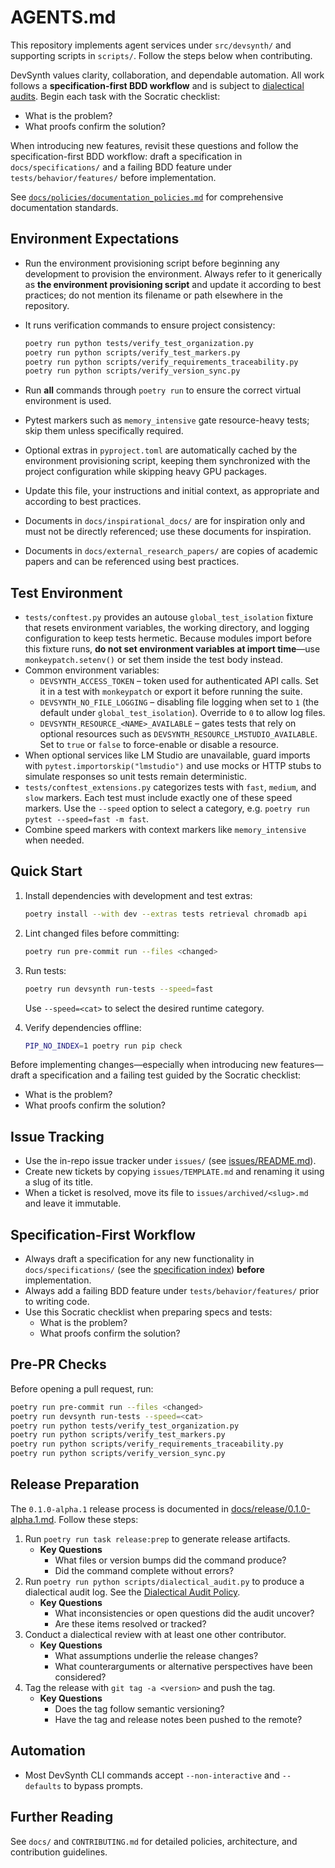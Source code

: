 # AGENTS.md

This repository implements agent services under `src/devsynth/` and supporting scripts in `scripts/`. Follow the steps below when contributing.

DevSynth values clarity, collaboration, and dependable automation. All work follows a **specification-first BDD workflow** and is subject to [dialectical audits](docs/policies/dialectical_audit.md). Begin each task with the Socratic checklist:

- What is the problem?
- What proofs confirm the solution?

When introducing new features, revisit these questions and follow the specification-first BDD workflow: draft a specification in `docs/specifications/` and a failing BDD feature under `tests/behavior/features/` before implementation.

See [`docs/policies/documentation_policies.md`](docs/policies/documentation_policies.md) for comprehensive documentation standards.

## Environment Expectations

- Run the environment provisioning script before beginning any development to provision the environment. Always refer to it generically as **the environment provisioning script** and update it according to best practices; do not mention its filename or path elsewhere in the repository.
- It runs verification commands to ensure project consistency:

  ```bash
  poetry run python tests/verify_test_organization.py
  poetry run python scripts/verify_test_markers.py
  poetry run python scripts/verify_requirements_traceability.py
  poetry run python scripts/verify_version_sync.py
  ```
- Run **all** commands through `poetry run` to ensure the correct virtual environment is used.
- Pytest markers such as `memory_intensive` gate resource-heavy tests; skip them unless specifically required.
- Optional extras in `pyproject.toml` are automatically cached by the environment provisioning script, keeping them synchronized with the project configuration while skipping heavy GPU packages.
- Update this file, your instructions and initial context, as appropriate and according to best practices.
- Documents in `docs/inspirational_docs/` are for inspiration only and must not be directly referenced; use these documents for inspiration.
- Documents in `docs/external_research_papers/` are copies of academic papers and can be referenced using best practices.

## Test Environment

- `tests/conftest.py` provides an autouse `global_test_isolation` fixture that resets
  environment variables, the working directory, and logging configuration to keep
  tests hermetic. Because modules import before this fixture runs, **do not set
  environment variables at import time**—use `monkeypatch.setenv()` or set them
  inside the test body instead.
- Common environment variables:
  - `DEVSYNTH_ACCESS_TOKEN` – token used for authenticated API calls. Set it in
    a test with `monkeypatch` or export it before running the suite.
  - `DEVSYNTH_NO_FILE_LOGGING` – disabling file logging when set to `1` (the
    default under `global_test_isolation`). Override to `0` to allow log files.
  - `DEVSYNTH_RESOURCE_<NAME>_AVAILABLE` – gates tests that rely on optional
    resources such as `DEVSYNTH_RESOURCE_LMSTUDIO_AVAILABLE`. Set to `true` or
    `false` to force-enable or disable a resource.
- When optional services like LM Studio are unavailable, guard imports with
  `pytest.importorskip("lmstudio")` and use mocks or HTTP stubs to simulate
  responses so unit tests remain deterministic.
- `tests/conftest_extensions.py` categorizes tests with `fast`, `medium`, and
  `slow` markers. Each test must include exactly one of these speed markers.
  Use the `--speed` option to select a category, e.g. `poetry run pytest --speed=fast -m fast`.
- Combine speed markers with context markers like `memory_intensive` when needed.

## Quick Start

1. Install dependencies with development and test extras:

   ```bash
   poetry install --with dev --extras tests retrieval chromadb api
   ```

2. Lint changed files before committing:

   ```bash
   poetry run pre-commit run --files <changed>
   ```

3. Run tests:

   ```bash
   poetry run devsynth run-tests --speed=fast
   ```

   Use `--speed=<cat>` to select the desired runtime category.

4. Verify dependencies offline:

   ```bash
   PIP_NO_INDEX=1 poetry run pip check
   ```

Before implementing changes—especially when introducing new features—draft a specification and a failing test guided by the Socratic checklist:

- What is the problem?
- What proofs confirm the solution?

## Issue Tracking

- Use the in-repo issue tracker under `issues/` (see [issues/README.md](issues/README.md)).
- Create new tickets by copying `issues/TEMPLATE.md` and renaming it using a slug of its title.
- When a ticket is resolved, move its file to `issues/archived/<slug>.md` and leave it immutable.

## Specification-First Workflow

- Always draft a specification for any new functionality in `docs/specifications/` (see the [specification index](docs/specifications/index.md)) **before** implementation.
- Always add a failing BDD feature under `tests/behavior/features/` prior to writing code.
- Use this Socratic checklist when preparing specs and tests:
  - What is the problem?
  - What proofs confirm the solution?

## Pre-PR Checks

Before opening a pull request, run:

```bash
poetry run pre-commit run --files <changed>
poetry run devsynth run-tests --speed=<cat>
poetry run python tests/verify_test_organization.py
poetry run python scripts/verify_test_markers.py
poetry run python scripts/verify_requirements_traceability.py
poetry run python scripts/verify_version_sync.py
```

## Release Preparation

The `0.1.0-alpha.1` release process is documented in [docs/release/0.1.0-alpha.1.md](docs/release/0.1.0-alpha.1.md). Follow these steps:

1. Run `poetry run task release:prep` to generate release artifacts.
   - **Key Questions**
     - What files or version bumps did the command produce?
     - Did the command complete without errors?
2. Run `poetry run python scripts/dialectical_audit.py` to produce a dialectical audit log. See the [Dialectical Audit Policy](docs/policies/dialectical_audit.md).
   - **Key Questions**
     - What inconsistencies or open questions did the audit uncover?
     - Are these items resolved or tracked?
3. Conduct a dialectical review with at least one other contributor.
   - **Key Questions**
     - What assumptions underlie the release changes?
     - What counterarguments or alternative perspectives have been considered?
4. Tag the release with `git tag -a <version>` and push the tag.
   - **Key Questions**
     - Does the tag follow semantic versioning?
     - Have the tag and release notes been pushed to the remote?

## Automation

- Most DevSynth CLI commands accept `--non-interactive` and `--defaults` to bypass prompts.

## Further Reading

See `docs/` and `CONTRIBUTING.md` for detailed policies, architecture, and contribution guidelines.
